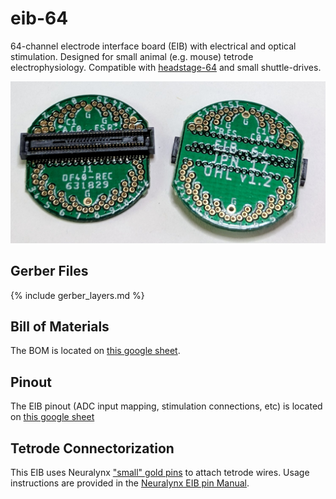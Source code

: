 # eib-64
64-channel electrode interface board (EIB) with electrical and optical
stimulation. Designed for small animal (e.g. mouse) tetrode electrophysiology.
Compatible with [headstage-64](../headstage-64/) and small shuttle-drives.

![eib-64](./img/eib-64.jpg)

## Gerber Files
{% include gerber_layers.md %}

## Bill of Materials
The BOM is located on [this google
sheet](https://docs.google.com/spreadsheets/d/1F-KWcdvH_63iXjZf0cgCfDiFX6XXW3qw6rlR8DZrFpQ/edit#gid=1934583654).

## Pinout
The EIB pinout (ADC input mapping, stimulation connections, etc) is located on [this google sheet](https://docs.google.com/spreadsheets/d/11wRDYOqHN5lPb03yUdfXfK0zvaDYsVetplaNK-R90Gg/edit#gid=0)

## Tetrode Connectorization
This EIB uses Neuralynx ["small" gold pins](https://neuralynx.com/hardware/small-eib-pins) to attach tetrode wires. Usage instructions are provided in the [Neuralynx EIB pin Manual](https://neuralynx.com/documents/EIB%20Pins%20Manual.pdf).
